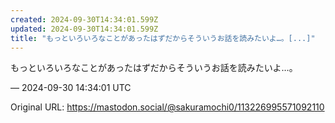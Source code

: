 ```yaml
---
created: 2024-09-30T14:34:01.599Z
updated: 2024-09-30T14:34:01.599Z
title: "もっといろいろなことがあったはずだからそういうお話を読みたいよ…。[...]"
---
```


<p>もっといろいろなことがあったはずだからそういうお話を読みたいよ…。</p>

&mdash; 2024-09-30 14:34:01 UTC

Original URL: https://mastodon.social/@sakuramochi0/113226995571092110
